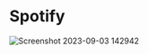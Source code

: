 # Spotify
![Screenshot 2023-09-03 142942](https://github.com/Rahulchoudhary62041/Spotify/assets/128052435/dbf6c84b-0579-48ec-970f-bb6afa0d846e)
